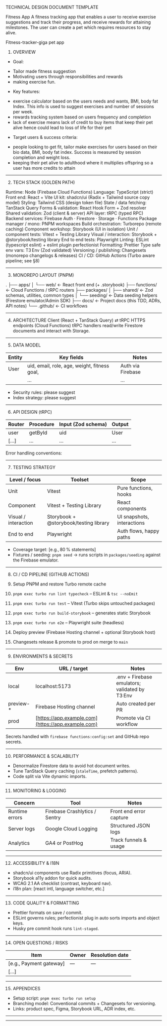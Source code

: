 TECHNICAL DESIGN DOCUMENT TEMPLATE

Fitness App
A fitness tracking app that enables a user to receive exercise suggestions and track their progress, and receive rewards for attaining milestones. The user can create a pet which requires resources to stay alive.

Fitness-tracker-giga pet app

1. OVERVIEW

- Goal:

* Tailor made fitness suggestion
* Motivating users through responsibilities and rewards
* making exercise fun.

- Key features:

* exercise calculator based on the users needs and wants, BMI, body fat Index. This info is used to suggest exercises and number of sessions per week.
* rewards tracking system based on users frequency and completion
* lack of exercise means lack of credit to buy items that keep their pet alive hence could lead to loss of life for their pet

- Target users & success criteria:

* people looking to get fit, tailor make exercises for users based on their bio data, BMI, body fat index. Success is measured by session completion and weight loss.
* keeping their pet alive to adulthood where it multiplies offspring so a user has more credits to attain

---

2. TECH STACK (GOLDEN PATH)

Runtime: Node (Firebase Cloud Functions)
Language: TypeScript (strict)
Front end: React + Vite
UI kit: shadcn/ui (Radix + Tailwind source copy model)
Styling: Tailwind CSS (design token file)
State / data fetching: TanStack Query
Forms & validation: React Hook Form + Zod resolver
Shared validation: Zod (client & server)
API layer: tRPC (typed RPC)
Backend services: Firebase Auth · Firestore · Storage · Functions
Package manager / mono: PNPM workspaces
Build orchestration: Turborepo (remote caching)
Component workshop: Storybook (UI in isolation)
Unit / component tests: Vitest + Testing Library
Visual / interaction: Storybook + @storybook/testing library
End to end tests: Playwright
Linting: ESLint (typescript eslint) + eslint plugin perfectionist
Formatting: Prettier
Type safe env vars: T3 Env (Zod validated)
Versioning / publishing: Changesets (monorepo changelogs & releases)
CI / CD: GitHub Actions (Turbo aware pipeline; see §8)

---

3. MONOREPO LAYOUT (PNPM)

.
├── apps/
│ └── web/ ← React front end (+ .storybook)
├── functions/ ← Cloud Functions / tRPC routers
├── packages/
│ ├── shared/ ← Zod schemas, utilities, common types
│ └── seeding/ ← Data seeding helpers (Firestore emulator/Admin SDK)
├── docs/ ← Project docs (this TDD, ADRs, API notes)
└── .github/ ← CI workflows

---

4. ARCHITECTURE
   Client (React + TanStack Query) ⇄ tRPC HTTPS endpoints (Cloud Functions)
   tRPC handlers read/write Firestore documents and interact with Storage.

---

5. DATA MODEL

| Entity | Key fields                                   | Notes             |
| ------ | -------------------------------------------- | ----------------- |
| User   | uid, email, role, age, weight, fitness goal, | Auth via Firebase |
|        | …                                            | …                 |

- Security rules: please suggest
- Index strategy: please suggest

---

6. API DESIGN (tRPC)

| Router | Procedure | Input (Zod schema) | Output |
| ------ | --------- | ------------------ | ------ |
| user   | getById   | uid                | User   |
| \[…]   | …         | …                  | …      |

Error handling conventions:

---

7. TESTING STRATEGY

| Level / focus        | Toolset                                | Scope                      |
| -------------------- | -------------------------------------- | -------------------------- |
| Unit                 | Vitest                                 | Pure functions, hooks      |
| Component            | Vitest + Testing Library               | React components           |
| Visual / interaction | Storybook + @storybook/testing library | UI snapshots, interactions |
| End to end           | Playwright                             | Auth flows, happy paths    |

- Coverage target: \[e.g., 80 % statements]
- Fixtures / seeding: `pnpm seed` → runs scripts in `packages/seeding` against the Firebase emulator.

---

8. CI / CD PIPELINE (GITHUB ACTIONS)

9. Setup PNPM and restore Turbo remote cache

10. `pnpm exec turbo run lint typecheck` – ESLint & `tsc --noEmit`

11. `pnpm exec turbo run test` – Vitest (Turbo skips untouched packages)

12. `pnpm exec turbo run build-storybook` – generates static Storybook

13. `pnpm exec turbo run e2e` – Playwright suite (headless)

14. Deploy preview (Firebase Hosting channel + optional Storybook host)

15. Changesets release & promote to prod on merge to `main`

---

9. ENVIRONMENTS & SECRETS

| Env        | URL / target                                       | Notes                                          |
| ---------- | -------------------------------------------------- | ---------------------------------------------- |
| local      | localhost:5173                                     | .env + Firebase emulators; validated by T3 Env |
| preview-\* | Firebase Hosting channel                           | Auto created per PR                            |
| prod       | [https://app.example.com](https://app.example.com) | Promote via CI workflow                        |

Secrets handled with `firebase functions:config:set` and GitHub repo secrets.

---

10. PERFORMANCE & SCALABILITY

- Denormalize Firestore data to avoid hot document writes.
- Tune TanStack Query caching (`staleTime`, prefetch patterns).
- Code split via Vite dynamic imports.

---

11. MONITORING & LOGGING

| Concern        | Tool                          | Notes                   |
| -------------- | ----------------------------- | ----------------------- |
| Runtime errors | Firebase Crashlytics / Sentry | Front end error capture |
| Server logs    | Google Cloud Logging          | Structured JSON logs    |
| Analytics      | GA4 or PostHog                | Track funnels & usage   |

---

12. ACCESSIBILITY & I18N

- shadcn/ui components use Radix primitives (focus, ARIA).
- Storybook a11y addon for quick audits.
- WCAG 2.1 AA checklist (contrast, keyboard nav).
- i18n plan: \[react intl, language switcher, etc.]

---

13. CODE QUALITY & FORMATTING

- Prettier formats on save / commit.
- ESLint governs rules; perfectionist plug in auto sorts imports and object keys.
- Husky pre commit hook runs `lint-staged`.

---

14. OPEN QUESTIONS / RISKS

| Item                     | Owner | Resolution date |
| ------------------------ | ----- | --------------- |
| \[e.g., Payment gateway] | —     | —               |
| \[…]                     |       |                 |

---

15. APPENDICES

- Setup script: `pnpm exec turbo run setup`
- Branching model: Conventional commits + Changesets for versioning.
- Links: product spec, Figma, Storybook URL, ADR index, etc.

---

---
